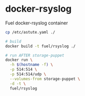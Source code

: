 docker-rsyslog
===================

Fuel docker-rsyslog container


```bash
cp /etc/astute.yaml ./

# build
docker build -t fuel/rsyslog ./

# run AFTER storage-puppet
docker run \
  -h $(hostname -f) \
  -p 514:514 \
  -p 514:514/udp \
  --volumes-from storage-puppet \
  -d -t \
  fuel/rsyslog
```
